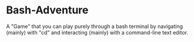# Bash-Adventure
A "Game" that you can play purely through a bash terminal by navigating (mainly) with "cd" and interacting (mainly) with a command-line text editor.
